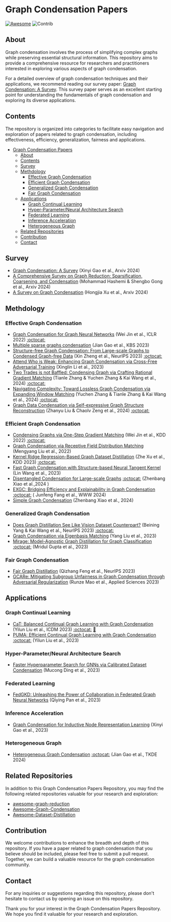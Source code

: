 # Graph Condensation Papers 

[![Awesome](https://cdn.rawgit.com/sindresorhus/awesome/d7305f38d29fed78fa85652e3a63e154dd8e8829/media/badge.svg)](https://github.com/sindresorhus/awesome)
<img src="https://img.shields.io/badge/Contributions-Welcome-278ea5" alt="Contrib"/> 


## About
Graph condensation involves the process of simplifying complex graphs while preserving essential structural information. This repository aims to provide a comprehensive resource for researchers and practitioners interested in exploring various aspects of graph condensation.

For a detailed overview of graph condensation techniques and their applications, we recommend reading our survey paper: [Graph Condensation: A Survey](https://arxiv.org/abs/2401.11720). This survey paper serves as an excellent starting point for understanding the fundamentals of graph condensation and exploring its diverse applications.


## Contents
The repository is organized into categories to facilitate easy navigation and exploration of papers related to graph condensation, including effectiveness, efficiency, generalization, fairness and applications.


- [Graph Condensation Papers](#graph-condensation-papers)
  - [About](#about)
  - [Contents](#contents)
  - [Survey](#survey)
  - [Methdology](#methdology)
    - [Effective Graph Condensation](#effective-graph-condensation)
    - [Efficient Graph Condensation](#efficient-graph-condensation)
    - [Generalized Graph Condensation](#generalized-graph-condensation)
    - [Fair Graph Condensation](#fair-graph-condensation)
  - [Applications](#applications)
    - [Graph Continual Learning](#graph-continual-learning)
    - [Hyper-Parameter/Neural Architecture Search](#hyper-parameterneural-architecture-search)
    - [Federated Learning](#federated-learning)
    - [Inference Acceleration](#inference-acceleration)
    - [Heterogeneous Graph](#heterogeneous-graph)
  - [Related Repositories](#related-repositories)
  - [Contribution](#contribution)
  - [Contact](#contact)


## Survey

+ [Graph Condensation: A Survey](https://arxiv.org/abs/2401.11720) (Xinyi Gao et al., Arxiv 2024)
+ [A Comprehensive Survey on Graph Reduction: Sparsification, Coarsening, and Condensation](https://cse.msu.edu/~jinwei2/files/Survey_GraphReduction.pdf) (Mohammad Hashemi & Shengbo Gong et al., Arxiv 2024)
+ [A Survey on Graph Condensation](https://arxiv.org/abs/2402.02000) (Hongjia Xu et al., Arxiv 2024)


## Methdology

### Effective Graph Condensation
+ [Graph Condensation for Graph Neural Networks](https://arxiv.org/abs/2110.07580) (Wei Jin et al., ICLR 2022) [:octocat:](https://github.com/chandlerbang/gcond)
+ [Multiple sparse graphs condensation](https://www.sciencedirect.com/science/article/pii/S0950705123006548) (Jian Gao et al., KBS 2023)   
+ [Structure-free Graph Condensation: From Large-scale Graphs to Condensed Graph-free Data](https://arxiv.org/abs/2306.02664) (Xin Zheng et al., NeurIPS 2023) [:octocat:](https://github.com/amanda-zheng/sfgc)
+ [Attend Who is Weak: Enhancing Graph Condensation via Cross-Free Adversarial Training](https://arxiv.org/abs/2311.15772) (Xinglin Li et al., 2023) 
+ [Two Trades is not Baffled: Condensing Graph via Crafting Rational Gradient Matching](https://arxiv.org/abs/2402.04924) (Tianle Zhang & Yuchen Zhang & Kai Wang et al., 2024) [:octocat:](https://github.com/nus-hpc-ai-lab/ctrl) 
+ [Navigating Complexity: Toward Lossless Graph Condensation via Expanding Window Matching](https://arxiv.org/abs/2402.05011) (Yuchen Zhang & Tianle Zhang & Kai Wang et al., 2024) [:octocat:](https://github.com/nus-hpc-ai-lab/geom)
+ [Graph Data Condensation via Self-expressive Graph Structure Reconstruction](https://arxiv.org/abs/2403.07294) (Zhanyu Liu & Chaolv Zeng et al., 2024) [:octocat:](https://www.dropbox.com/scl/fi/2aonyp5ln5gisdqtjimu8/GCSR.zip?rlkey=11cuwfpsf54wxiiktu0klud0x&dl=0)

### Efficient Graph Condensation
+ [Condensing Graphs via One-Step Gradient Matching](https://arxiv.org/abs/2206.07746) (Wei Jin et al., KDD 2022) [:octocat:](https://github.com/amazon-research/DosCond) 
+ [Graph Condensation via Receptive Field Distribution Matching](https://arxiv.org/abs/2206.13697) (Mengyang Liu et al., 2022)
+ [Kernel Ridge Regression-Based Graph Dataset Distillation](https://dl.acm.org/doi/10.1145/3580305.3599398) (Zhe Xu et al., KDD 2023) [:octocat:](https://github.com/pricexu/KIDD) 
+ [Fast Graph Condensation with Structure-based Neural Tangent Kernel](https://arxiv.org/abs/2310.11046) (Lin Wang et al., 2023) 
+ [Disentangled Condensation for Large-scale Graphs](https://arxiv.org/abs/2401.12231) [:octocat:](https://github.com/BangHonor/DisCo) (Zhenbang Xiao et al.,2024 ) 
+ [EXGC: Bridging Efficiency and Explainability in Graph Condensation](https://arxiv.org/abs/2402.05962) [:octocat:](https://github.com/MangoKiller/EXGC) (
Junfeng Fang et al., WWW 2024) 
+ [Simple Graph Condensation](https://arxiv.org/abs/2403.14951) (Zhenbang Xiao et al., 2024)

### Generalized Graph Condensation

+ [Does Graph Distillation See Like Vision Dataset Counterpart?](https://arxiv.org/abs/2310.09192) (Beining Yang & Kai Wang et al., NeurIPS 2023) [:octocat:](https://github.com/RingBDStack/SGDD)
+ [Graph Condensation via Eigenbasis Matching](https://arxiv.org/abs/2310.09202) (Yang Liu et al., 2023) 
+ [Mirage: Model-Agnostic Graph Distillation for Graph Classification](https://arxiv.org/abs/2310.09486) [:octocat:](https://anonymous.4open.science/r/Mirage) (Mridul Gupta et al., 2023) 

### Fair Graph Condensation
+ [Fair Graph Distillation](https://openreview.net/forum?id=xW0ayZxPWs) (Qizhang Feng et al., NeurIPS 2023)
+ [GCARe: Mitigating Subgroup Unfairness in Graph Condensation through Adversarial Regularization](https://www.mdpi.com/2076-3417/13/16/9166) (Runze Mao et al., Applied Sciences 2023) 


## Applications

### Graph Continual Learning
+ [CaT: Balanced Continual Graph Learning with Graph Condensation](https://arxiv.org/abs/2309.09455) (Yilun Liu et al., ICDM 2023) [:octocat:](https://github.com/superallen13/CaT-CGL) [:book:](./citations/liu2023cat.txt)
+ [PUMA: Efficient Continual Graph Learning with Graph Condensation](https://arxiv.org/abs/2312.14439) [:octocat:](https://github.com/superallen13/puma) (Yilun Liu et al., 2023) 

### Hyper-Parameter/Neural Architecture Search
+ [Faster Hyperparameter Search for GNNs via Calibrated Dataset Condensation](https://openreview.net/forum?id=ohQPU2G3r3C) (Mucong Ding et al., 2023) 

### Federated Learning
+ [FedGKD: Unleashing the Power of Collaboration in Federated Graph Neural Networks](https://arxiv.org/abs/2309.09517) (Qiying Pan et al., 2023) 

### Inference Acceleration
+ [Graph Condensation for Inductive Node Representation Learning](https://arxiv.org/abs/2307.15967) (Xinyi Gao et al., 2023) 

### Heterogeneous Graph
+ [Heterogeneous Graph Condensation](https://ieeexplore.ieee.org/abstract/document/10423255) [:octocat:](https://github.com/jianjianGJ/hgcond) (Jian Gao et al., TKDE 2024) 


## Related Repositories
In addition to this Graph Condensation Papers Repository, you may find the following related repositories valuable for your research and exploration:
+ [awesome-graph-reduction](https://github.com/ChandlerBang/awesome-graph-reduction)
+ [Awesome-Graph-Condensation](https://github.com/Frostland12138/Awesome-Graph-Condensation)
+ [Awesome-Dataset-Distillation](https://github.com/Guang000/Awesome-Dataset-Distillation)


## Contribution
We welcome contributions to enhance the breadth and depth of this repository. If you have a paper related to graph condensation that you believe should be included, please feel free to submit a pull request. Together, we can build a valuable resource for the graph condensation community.


## Contact
For any inquiries or suggestions regarding this repository, please don't hesitate to contact us by opening an issue on this repository.

Thank you for your interest in the Graph Condensation Papers Repository. We hope you find it valuable for your research and exploration.
